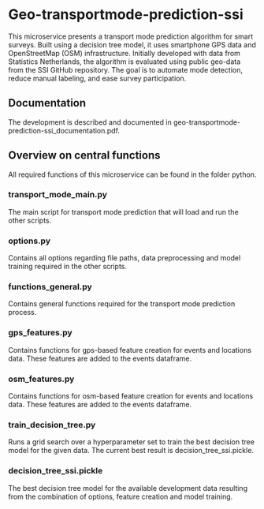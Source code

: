# Geo-transportmode-prediction-ssi

This microservice presents a transport mode prediction algorithm for smart surveys. Built using a decision tree model, it uses smartphone GPS data and OpenStreetMap (OSM) infrastructure. Initially developed with data from Statistics Netherlands, the algorithm is evaluated using public geo-data from the SSI GitHub repository. The goal is to automate mode detection, reduce manual labeling, and ease survey participation.

## Documentation

The development is described and documented in geo-transportmode-prediction-ssi_documentation.pdf.

## Overview on central functions

All required functions of this microservice can be found in the folder python.

### transport_mode_main.py

The main script for transport mode prediction that will load and run the other scripts.

### options.py

Contains all options regarding file paths, data preprocessing and model training required in the other scripts.

### functions_general.py

Contains general functions required for the transport mode prediction process.
        
### gps_features.py
    
Contains functions for gps-based feature creation for events and locations data. These features are added to the events dataframe.

### osm_features.py
   
Contains functions for osm-based feature creation for events and locations data. These features are added to the events dataframe. 

### train_decision_tree.py

Runs a grid search over a hyperparameter set to train the best decision tree model for the given data. The current best result is decision\_tree\_ssi.pickle.

 ### decision\_tree\_ssi.pickle
        
The best decision tree model for the available development data resulting from the combination of options, feature creation and model training.
